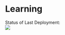 # Learning

Status of Last Deployment:<br>
<img src="https://github.com/vitaliygoloschuk/workflows/Vitaliy_Goloschuk/badge.svg?branch=main"><br>
